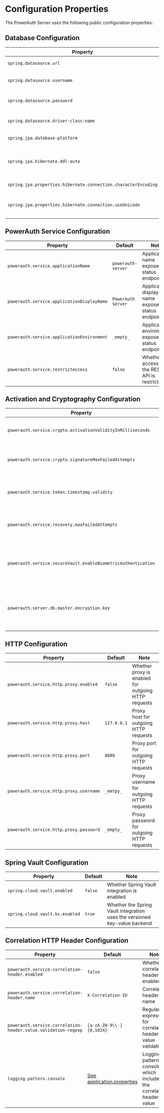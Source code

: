 # Configuration Properties

The PowerAuth Server uses the following public configuration properties:

## Database Configuration

| Property | Default | Note |
|---|---|---|
| `spring.datasource.url` | `jdbc:postgresql://localhost:5432/powerauth` | Database JDBC URL |
| `spring.datasource.username` | `powerauth` | Database JDBC username |
| `spring.datasource.password` | `_empty_` | Database JDBC password |
| `spring.datasource.driver-class-name` | `org.postgresql.Driver` | Datasource JDBC class name | 
| `spring.jpa.database-platform` | `org.hibernate.dialect.PostgreSQLDialect` | Database dialect | 
| `spring.jpa.hibernate.ddl-auto` | `none` | Configuration of automatic database schema creation | 
| `spring.jpa.properties.hibernate.connection.characterEncoding` | `utf8` | Character encoding |
| `spring.jpa.properties.hibernate.connection.useUnicode` | `true` | Character encoding - Unicode support |

## PowerAuth Service Configuration

| Property | Default | Note |
|---|---|---|
| `powerauth.service.applicationName` | `powerauth-server` | Application name exposed in status endpoint |
| `powerauth.service.applicationDisplayName` | `PowerAuth Server` | Application display name exposed in status endpoint |
| `powerauth.service.applicationEnvironment` | `_empty_` | Application environment exposed in status endpoint |
| `powerauth.service.restrictAccess` | `false` | Whether access to the REST API is restricted |

## Activation and Cryptography Configuration

| Property | Default | Note |
|---|---|---|
| `powerauth.service.crypto.activationValidityInMilliseconds` | `120000` | Default activation validity period in miliseconds |
| `powerauth.service.crypto.signatureMaxFailedAttempts` | `5` | Maximum failed attempts for signature verification |
| `powerauth.service.token.timestamp.validity` | `7200000` |PowerAuth MAC token timestamp validity in miliseconds |
| `powerauth.service.recovery.maxFailedAttempts` | `5` | Maximum failed attempts for activation recovery |
| `powerauth.service.secureVault.enableBiometricAuthentication` | `false` | Whether biometric authentication is enabled when accessing Secure Vault |
| `powerauth.server.db.master.encryption.key` | `_empty_` | Master DB encryption key for decryption of server private key in database |

## HTTP Configuration

| Property | Default | Note |
|---|---|---|
| `powerauth.service.http.proxy.enabled` | `false` | Whether proxy is enabled for outgoing HTTP requests |
| `powerauth.service.http.proxy.host` | `127.0.0.1` | Proxy host for outgoing HTTP requests |
| `powerauth.service.http.proxy.port` | `8080` | Proxy port for outgoing HTTP requests |
| `powerauth.service.http.proxy.username` | `_emtpy_` | Proxy username for outgoing HTTP requests |
| `powerauth.service.http.proxy.password` | `_empty_` | Proxy password for outgoing HTTP requests |

## Spring Vault Configuration

| Property | Default | Note |
|---|---|---|
| `spring.cloud.vault.enabled` | `false` | Whether Spring Vault integration is enabled |
| `spring.cloud.vault.kv.enabled` | `true` | Whether the Spring Vault integration uses the versioned key-value backend |

## Correlation HTTP Header Configuration

| Property | Default | Note |
|---|---|---|
| `powerauth.service.correlation-header.enabled` | `false` | Whether correlation header is enabled |
| `powerauth.service.correlation-header.name` | `X-Correlation-ID` | Correlation header name |
| `powerauth.service.correlation-header.value.validation-regexp` | `[a-zA-Z0-9\\-]{8,1024}` | Regular expression for correlation header value validation |
| `logging.pattern.console` | [See application.properties](https://github.com/wultra/powerauth-server/blob/develop/powerauth-java-server/src/main/resources/application.properties#L121) | Logging pattern for console which includes the correlation header value |